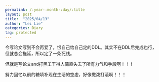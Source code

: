 ```yaml
---
permalink: /:year-:month-:day/:title
layout: post
title:  "2025/04/13"
author: "Lei Lie"
categories: Diary
tag: protected
---
```


今写论文写到不会再爱了，恨自己给自己定的DDL。其实不在DDL后完成也行，但就总会拖延，所以定了一条死线。

但就是写论文and打黑工干得人简直失去了所有力气和手段啊！！！

努力回忆以前的糖填补现在生活的空虚，好像撒泼打滚啊！！！